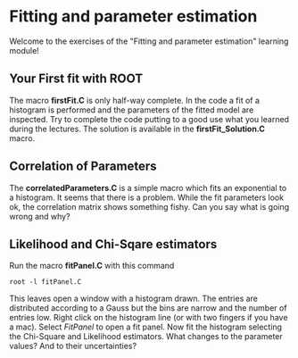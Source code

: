 # Fitting and parameter estimation
Welcome to the exercises of the "Fitting and parameter estimation" learning module!

## Your First fit with ROOT
The macro **firstFit.C** is only half-way complete. In the code a fit of a histogram is performed
and the parameters of the fitted model are inspected.
Try to complete the code putting to a good use what you learned during the lectures.
The solution is available in the **firstFit_Solution.C** macro.

## Correlation of Parameters
The **correlatedParameters.C** is a simple macro which fits an exponential to a histogram. It seems that there is a problem. While the fit parameters look ok, the correlation matrix shows something fishy. Can you say what is going wrong and why?

## Likelihood and Chi-Sqare estimators
Run the macro **fitPanel.C** with this command
```
root -l fitPanel.C
```
This leaves open a window with a histogram drawn. The entries are distributed according to a Gauss but the bins are narrow and the number of entries low. Right click on the histogram line (or with two fingers if you have a mac). Select *FitPanel* to open a fit panel. Now fit the histogram selecting the Chi-Square and Likelihood estimators.
What changes to the parameter values? And to their uncertainties?
